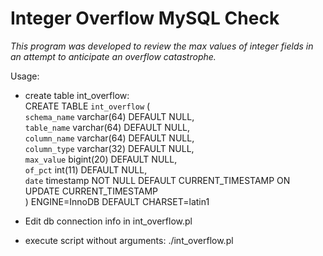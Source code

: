 Integer Overflow MySQL Check
================================

*This program was developed to review the max values of integer fields in an attempt to anticipate an overflow catastrophe.*

Usage:
    
* create table int_overflow:  
CREATE TABLE `int_overflow` (  
  `schema_name` varchar(64) DEFAULT NULL,  
  `table_name` varchar(64) DEFAULT NULL,  
  `column_name` varchar(64) DEFAULT NULL,  
  `column_type` varchar(32) DEFAULT NULL,  
  `max_value` bigint(20) DEFAULT NULL,  
  `of_pct` int(11) DEFAULT NULL,  
  `date` timestamp NOT NULL DEFAULT CURRENT_TIMESTAMP ON UPDATE CURRENT_TIMESTAMP  
) ENGINE=InnoDB DEFAULT CHARSET=latin1  
    
* Edit db connection info in int_overflow.pl  
  
* execute script without arguments: ./int_overflow.pl  


